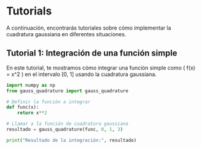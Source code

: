 # Tutorials

A continuación, encontrarás tutoriales sobre cómo implementar la cuadratura gaussiana en diferentes situaciones.

## Tutorial 1: Integración de una función simple

En este tutorial, te mostramos cómo integrar una función simple como \( f(x) = x^2 \) en el intervalo [0, 1] usando la cuadratura gaussiana.

```python
import numpy as np
from gauss_quadrature import gauss_quadrature

# Definir la función a integrar
def func(x):
    return x**2

# Llamar a la función de cuadratura gaussiana
resultado = gauss_quadrature(func, 0, 1, 3)

print("Resultado de la integración:", resultado)


